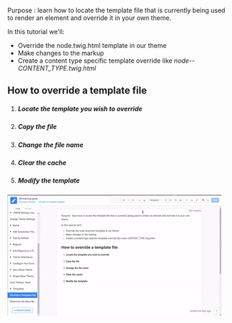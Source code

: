 Purpose : learn how to locate the template file that is currently being used to render an element and override it in your own theme.

In this tutorial we'll:

* Override the node.twig.html template in our theme
* Make changes to the markup
* Create a content type specific template override like _node--CONTENT\_TYPE.twig.html_

## How to override a template file

1. ##### Locate the template you wish to override
2. ##### Copy the file
3. ##### Change the file name
4. ##### Clear the cache
5. ##### Modify the template

### [![](/assets/override-template.gif)](https://www.youtube.com/watch?v=GOGJheeQ2DQ)



